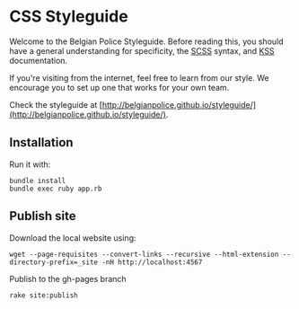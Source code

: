 # CSS Styleguide

Welcome to the Belgian Police Styleguide. Before reading this, you should have a general understanding for specificity,
the [SCSS](http://sass-lang.com/) syntax, and [KSS](https://github.com/kneath/kss) documentation.

If you're visiting from the internet, feel free to learn from our style. We encourage you to set up one that works for your own team.

Check the styleguide at [http://belgianpolice.github.io/styleguide/](http://belgianpolice.github.io/styleguide/).

## Installation

Run it with:

    bundle install
    bundle exec ruby app.rb

## Publish site

Download the local website using:

    wget --page-requisites --convert-links --recursive --html-extension --directory-prefix=_site -nH http://localhost:4567

Publish to the gh-pages branch

    rake site:publish